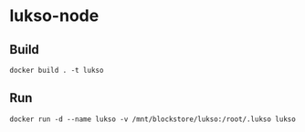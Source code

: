 # lukso-node

## Build
    docker build . -t lukso
  
## Run
    docker run -d --name lukso -v /mnt/blockstore/lukso:/root/.lukso lukso

